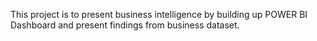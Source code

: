 This project is to present business intelligence by building up POWER BI Dashboard and present findings from business dataset.
